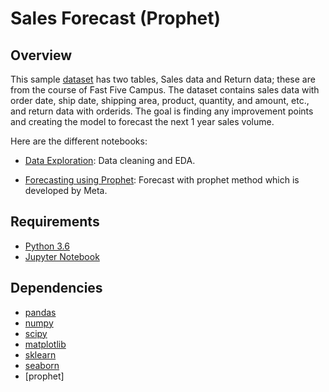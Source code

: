 # Sales Forecast (Prophet) 

## Overview

This sample [dataset](https://github.com/haewooklee/sales-forecast/tree/main/data) has two tables, Sales data and Return data; these are from the course of Fast Five Campus. The dataset contains sales data with order date, ship date, shipping area, product, quantity, and amount, etc., and return data with orderids. The goal is finding any improvement points and creating the model to forecast the next 1 year sales volume.

Here are the different notebooks:
* [Data Exploration](https://github.com/haewooklee/sales-forecast/blob/main/notebook/1-1Sales%20Project%20Explore.ipynb): Data cleaning and EDA.

* [Forecasting using Prophet](https://github.com/haewooklee/sales-forecast/blob/main/notebook/1-2Forecasting%20with%20Prophet.ipynb): Forecast with prophet method which is developed by Meta.

## Requirements

* [Python 3.6](https://www.python.org/downloads/release/python-360/)
* [Jupyter Notebook](http://jupyter.org/)

## Dependencies

* [pandas](https://pandas.pydata.org/)
* [numpy](http://www.numpy.org/)
* [scipy](https://www.scipy.org/)
* [matplotlib](https://matplotlib.org/)
* [sklearn](http://scikit-learn.org/stable/)
* [seaborn](https://seaborn.pydata.org/)
* [prophet]

